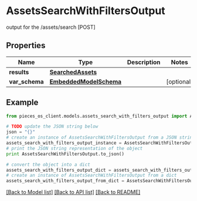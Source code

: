 # AssetsSearchWithFiltersOutput

output for the /assets/search [POST] 

## Properties
Name | Type | Description | Notes
------------ | ------------- | ------------- | -------------
**results** | [**SearchedAssets**](SearchedAssets.md) |  | 
**var_schema** | [**EmbeddedModelSchema**](EmbeddedModelSchema.md) |  | [optional] 

## Example

```python
from pieces_os_client.models.assets_search_with_filters_output import AssetsSearchWithFiltersOutput

# TODO update the JSON string below
json = "{}"
# create an instance of AssetsSearchWithFiltersOutput from a JSON string
assets_search_with_filters_output_instance = AssetsSearchWithFiltersOutput.from_json(json)
# print the JSON string representation of the object
print AssetsSearchWithFiltersOutput.to_json()

# convert the object into a dict
assets_search_with_filters_output_dict = assets_search_with_filters_output_instance.to_dict()
# create an instance of AssetsSearchWithFiltersOutput from a dict
assets_search_with_filters_output_from_dict = AssetsSearchWithFiltersOutput.from_dict(assets_search_with_filters_output_dict)
```
[[Back to Model list]](../README.md#documentation-for-models) [[Back to API list]](../README.md#documentation-for-api-endpoints) [[Back to README]](../README.md)



